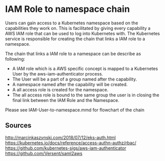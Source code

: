 # IAM Role to namespace chain

Users can gain access to a Kubernetes namespace based on the capabilities they work on.
This is facilitated by giving every capability a AWS IAM role that can be used to log into Kubernetes with.
The Kubernetes service is responsible for creating the chain that links a IAM role to a namespace.

The chain that links a IAM role to a namespace can be describe as following:

* A IAM role which is a AWS specific concept is mapped to a Kubernetes User by the aws-iam-authenticator process.
* The User will be a part of a group named after the capability.
* A namespace named after the capability will be created.
* A all access role is created for the namespace.
* The all access role is bound to the same group the user is in closing the final link between the IAM Role and the Namespace.

Please see IAM-User-to-namespace.mmd for flowchart of the chain

## Sources

http://marcinkaszynski.com/2018/07/12/eks-auth.html
https://kubernetes.io/docs/reference/access-authn-authz/rbac/
https://github.com/kubernetes-sigs/aws-iam-authenticator
https://github.com/Versent/saml2aws